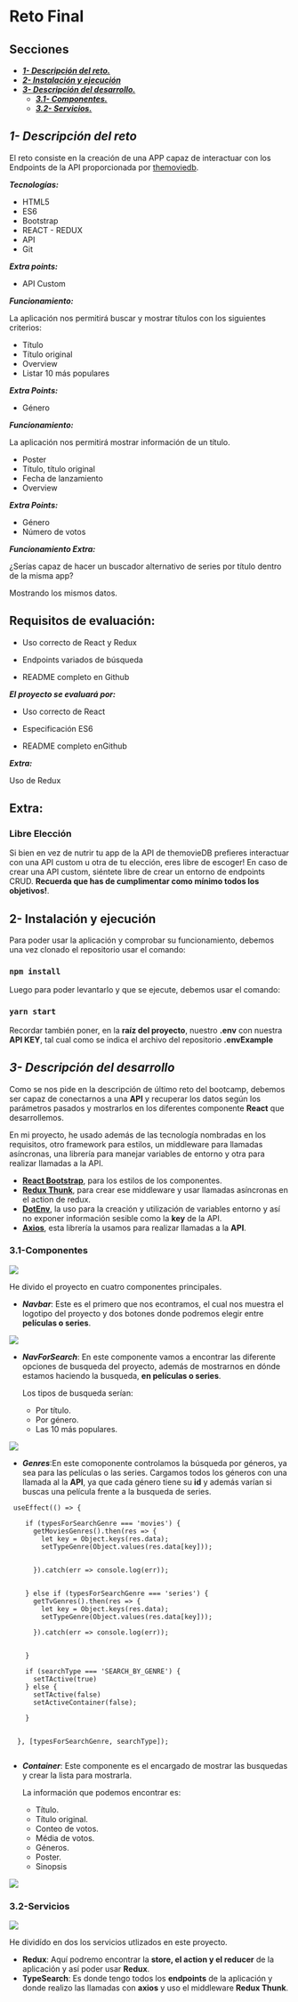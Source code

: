 # Reto Final

## Secciones 

* [***1- Descripción del reto.***](#descripcion)
* [***2- Instalación y ejecución***](#instalacion)
* [***3- Descripción del desarrollo.***](#desarrollo)
    * [***3.1- Componentes.***](#componentes)
    * [***3.2- Servicios.***](#servicios)



<div id='descripcion'/>

## ***1- Descripción del reto***

El reto consiste en la creación de una APP capaz de interactuar con los Endpoints de la API proporcionada por [themoviedb](https://developers.themoviedb.org/3).

***Tecnologías:***

* HTML5
* ES6
* Bootstrap
* REACT - REDUX
* API
* Git

***Extra points:***

- API Custom

***Funcionamiento:***

La aplicación nos permitirá buscar y mostrar títulos con los siguientes criterios:

- Título
- Título original
- Overview
- Listar 10 más populares

***Extra Points:***

- Género

***Funcionamiento:***

La aplicación nos permitirá mostrar información de un título.

- Poster
- Título, título original
- Fecha de lanzamiento
- Overview

***Extra Points:***

- Género
- Número de votos

***Funcionamiento Extra:***

¿Serías capaz de hacer un buscador alternativo de series por título dentro de la misma app?

Mostrando los mismos datos.

## Requisitos de evaluación:

* Uso correcto de React y Redux

* Endpoints variados de búsqueda

* README completo en Github

***El proyecto se evaluará por:***

* Uso correcto de React

* Especificación ES6

* README completo enGithub

***Extra:***

Uso de Redux

## Extra:

### Libre Elección

Si bien en vez de nutrir tu app de la API de themovieDB prefieres interactuar con una API custom u otra de tu elección, eres libre de escoger! En caso de crear una API custom, siéntete libre de crear un entorno de endpoints CRUD. **Recuerda que has de cumplimentar como mínimo todos los objetivos!**.

<div id='instalacion'/>

## **2- Instalación y ejecución**

Para poder usar la aplicación y comprobar su funcionamiento, debemos una vez clonado el repositorio usar el comando:

### **`npm install`**

Luego para poder levantarlo y que se ejecute, debemos usar el comando:

### **`yarn start`**

Recordar también poner, en la **raíz del proyecto**, nuestro **.env** con nuestra **API KEY**, tal cual como se indica el archivo del repositorio **.envExample**


<div id='desarrollo'/>

## ***3- Descripción del desarrollo***

Como se nos pide en la descripción de último reto del bootcamp, debemos ser capaz de conectarnos a una **API** y recuperar los datos según los parámetros pasados y mostrarlos en los diferentes componente **React** que desarrollemos.

En mi proyecto, he usado además de las tecnología nombradas en los requisitos, otro framework para estilos, un middleware para llamadas asíncronas, una librería para manejar variables de entorno y otra para realizar llamadas a la API.

* [**React Bootstrap**](https://react-bootstrap.github.io/), para los estilos de los componentes.
* [**Redux Thunk**](https://github.com/reduxjs/redux-thunk), para crear ese middleware y usar llamadas asíncronas en el action de redux.
* [**DotEnv**](https://github.com/motdotla/dotenv), la uso para la creación y utilización de variables entorno y así no exponer información sesible como la **key** de la API.
* [**Axios**](https://github.com/axios/axios), esta librería la usamos para realizar llamadas a la **API**.

<div id='componentes'/>

### **3.1-Componentes**

![](https://i.imgur.com/r9nsx3u.png)

He divido el proyecto en cuatro componentes principales.

* ***Navbar***: Este es el primero que nos econtramos, el cual nos muestra el logotipo del proyecto y dos botones donde podremos elegir entre **películas o series**.

![](https://i.imgur.com/CYvzo93.png)

* ***NavForSearch***: En este componente vamos a encontrar las diferente opciones de busqueda del proyecto, además de mostrarnos en dónde estamos haciendo la busqueda, **en películas o series**. 

    Los tipos de busqueda serían:
    * Por título.
    * Por género.
    * Las 10 más populares.

![](https://i.imgur.com/qfVpwuJ.png)

* ***Genres***:En este comoponente controlamos la búsqueda por géneros, ya sea para las películas o las series. Cargamos todos los géneros con una llamada al la **API**, ya que cada género tiene su **id** y además varían si buscas una película frente a la busqueda de series.

```
 useEffect(() => {

    if (typesForSearchGenre === 'movies') {
      getMoviesGenres().then(res => {
        let key = Object.keys(res.data);
        setTypeGenre(Object.values(res.data[key]));


      }).catch(err => console.log(err));


    } else if (typesForSearchGenre === 'series') {
      getTvGenres().then(res => {
        let key = Object.keys(res.data);
        setTypeGenre(Object.values(res.data[key]));

      }).catch(err => console.log(err));


    }

    if (searchType === 'SEARCH_BY_GENRE') {
      setTActive(true)
    } else {
      setTActive(false)
      setActiveContainer(false);

    }


  }, [typesForSearchGenre, searchType]);
    
```

* ***Container***: Este componente es el encargado de mostrar las busquedas y crear la lista para mostrarla.

    La información que podemos encontrar es:
    * Título.
    * Título original.
    * Conteo de votos.
    * Média de votos.
    * Géneros.
    * Poster.
    * Sinopsis

![](https://i.imgur.com/znJECyA.png)

<div id='servicios'/>

### **3.2-Servicios**

![](https://i.imgur.com/W8YikkX.png)

He dividído en dos los servicios utlizados en este proyecto.

* **Redux**: Aquí podremo encontrar la **store, el action y el reducer** de la aplicación y así poder usar **Redux**.
*  **TypeSearch**: Es donde tengo todos los **endpoints** de la aplicación y donde realizo las llamadas con **axios** y uso el middleware **Redux Thunk**.
